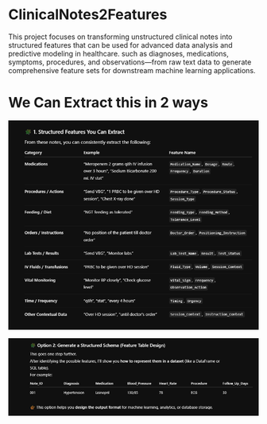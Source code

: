 # ClinicalNotes2Features
This project focuses on transforming unstructured clinical notes into structured features that can be used for advanced data analysis and predictive modeling in healthcare. such as diagnoses, medications, symptoms, procedures, and observations—from raw text data to generate comprehensive feature sets for downstream machine learning applications.

# We Can Extract this in 2 ways 
 
![alt text](image.png)

![alt text](image-1.png)

